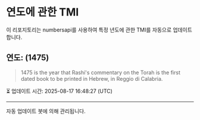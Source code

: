 
# 연도에 관한 TMI

이 리포지토리는 numbersapi를 사용하여 특정 년도에 관한 TMI를 자동으로 업데이트합니다.

## 연도: (1475)
> 1475 is the year that Rashi's commentary on the Torah is the first dated book to be printed in Hebrew, in Reggio di Calabria.

⏳ 업데이트 시간: 2025-08-17 16:48:27 (UTC)

---
자동 업데이트 봇에 의해 관리됩니다.
